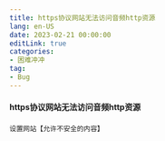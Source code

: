```yaml
---
title: https协议网站无法访问音频http资源
lang: en-US
date: 2023-02-21 00:00:00
editLink: true
categories: 
- 困难冲冲
tag: 
- Bug
---
```



#### https协议网站无法访问音频http资源

`设置网站【允许不安全的内容】`
